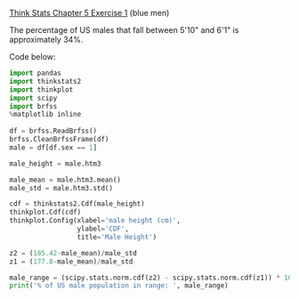 [Think Stats Chapter 5 Exercise 1](http://greenteapress.com/thinkstats2/html/thinkstats2006.html#toc50) (blue men)

The percentage of US males that fall between 5'10" and 6'1" is approximately 34%.

Code below:

```python
import pandas
import thinkstats2
import thinkplot
import scipy
import brfss
%matplotlib inline 
    
df = brfss.ReadBrfss()
brfss.CleanBrfssFrame(df)
male = df[df.sex == 1]

male_height = male.htm3

male_mean = male.htm3.mean()
male_std = male.htm3.std()

cdf = thinkstats2.Cdf(male_height)
thinkplot.Cdf(cdf)
thinkplot.Config(xlabel='male height (cm)', 
                 ylabel='CDF', 
                 title='Male Height')

z2 = (185.42-male_mean)/male_std
z1 = (177.8-male_mean)/male_std

male_range = (scipy.stats.norm.cdf(z2) - scipy.stats.norm.cdf(z1)) * 100
print('% of US male population in range: ', male_range)
```
